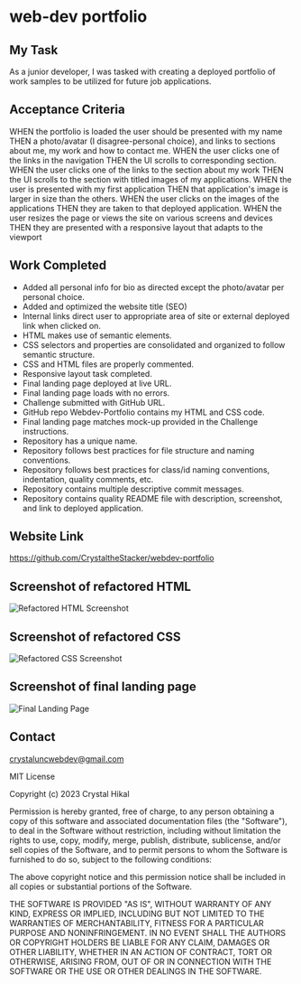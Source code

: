 # web-dev portfolio

## My Task

As a junior developer, I was tasked with creating a deployed portfolio of work samples to be utilized for future job applications.

## Acceptance Criteria
WHEN the portfolio is loaded the user should be presented with my name
THEN a photo/avatar (I disagree-personal choice), and links to sections about me, my work and how to contact me.
WHEN the user clicks one of the links in the navigation
THEN the UI scrolls to corresponding section.
WHEN the user clicks one of the links to the section about my work
THEN the UI scrolls to the section with titled images of my applications.
WHEN the user is presented with my first application
THEN that application's image is larger in size than the others.
WHEN the user clicks on the images of the applications
THEN they are taken to that deployed application.
WHEN the user resizes the page or views the site on various screens and devices
THEN they are presented with a responsive layout that adapts to the viewport

## Work Completed

* Added all personal info for bio as directed except the photo/avatar per personal choice.
* Added and optimized the website title (SEO)
* Internal links direct user to appropriate area of site or external deployed link when clicked on.
* HTML makes use of semantic elements.
* CSS selectors and properties are consolidated and organized to follow semantic structure.
* CSS and HTML files are properly commented.
* Responsive layout task completed.
* Final landing page deployed at live URL.
* Final landing page loads with no errors.
* Challenge submitted with GitHub URL.
* GitHub repo Webdev-Portfolio contains my HTML and CSS code.
* Final landing page matches mock-up provided in the Challenge instructions.
* Repository has a unique name.
* Repository follows best practices for file structure and naming conventions.
* Repository follows best practices for class/id naming conventions, indentation, quality comments, etc.
* Repository contains multiple descriptive commit messages.
* Repository contains quality README file with description, screenshot, and link to deployed application.

## Website Link
https://github.com/CrystaltheStacker/webdev-portfolio

## Screenshot of refactored HTML
![Refactored HTML Screenshot](../webdev-portfolio/webdev-portfolio%20html%20code.png)

## Screenshot of refactored CSS
![Refactored CSS Screenshot](../webdev-portfolio/webdev-portfolio%20css%20code.png)

## Screenshot of final landing page
![Final Landing Page]()

## Contact
crystaluncwebdev@gmail.com

MIT License

Copyright (c) 2023 Crystal Hikal

Permission is hereby granted, free of charge, to any person obtaining a copy
of this software and associated documentation files (the "Software"), to deal
in the Software without restriction, including without limitation the rights
to use, copy, modify, merge, publish, distribute, sublicense, and/or sell
copies of the Software, and to permit persons to whom the Software is
furnished to do so, subject to the following conditions:

The above copyright notice and this permission notice shall be included in all
copies or substantial portions of the Software.

THE SOFTWARE IS PROVIDED "AS IS", WITHOUT WARRANTY OF ANY KIND, EXPRESS OR
IMPLIED, INCLUDING BUT NOT LIMITED TO THE WARRANTIES OF MERCHANTABILITY,
FITNESS FOR A PARTICULAR PURPOSE AND NONINFRINGEMENT. IN NO EVENT SHALL THE
AUTHORS OR COPYRIGHT HOLDERS BE LIABLE FOR ANY CLAIM, DAMAGES OR OTHER
LIABILITY, WHETHER IN AN ACTION OF CONTRACT, TORT OR OTHERWISE, ARISING FROM,
OUT OF OR IN CONNECTION WITH THE SOFTWARE OR THE USE OR OTHER DEALINGS IN THE
SOFTWARE.
